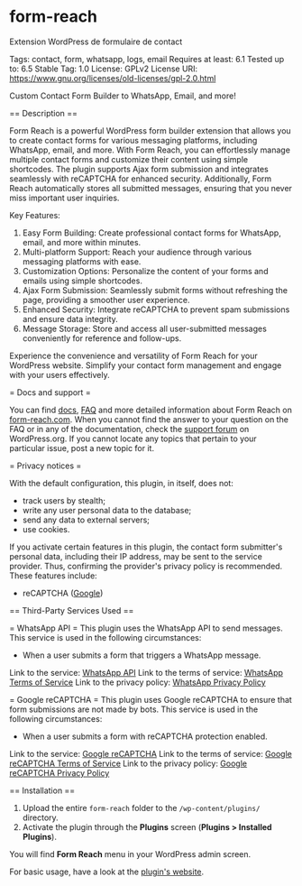 # form-reach
Extension WordPress de formulaire de contact

Tags: contact, form, whatsapp, logs, email
Requires at least: 6.1
Tested up to: 6.5
Stable Tag: 1.0
License: GPLv2
License URI: https://www.gnu.org/licenses/old-licenses/gpl-2.0.html

Custom Contact Form Builder to WhatsApp, Email, and more!

== Description ==

Form Reach is a powerful WordPress form builder extension that allows you to create contact forms for various messaging platforms, including WhatsApp, email, and more. With Form Reach, you can effortlessly manage multiple contact forms and customize their content using simple shortcodes. The plugin supports Ajax form submission and integrates seamlessly with reCAPTCHA for enhanced security. Additionally, Form Reach automatically stores all submitted messages, ensuring that you never miss important user inquiries.

Key Features:
1. Easy Form Building: Create professional contact forms for WhatsApp, email, and more within minutes.
2. Multi-platform Support: Reach your audience through various messaging platforms with ease.
3. Customization Options: Personalize the content of your forms and emails using simple shortcodes.
4. Ajax Form Submission: Seamlessly submit forms without refreshing the page, providing a smoother user experience.
5. Enhanced Security: Integrate reCAPTCHA to prevent spam submissions and ensure data integrity.
6. Message Storage: Store and access all user-submitted messages conveniently for reference and follow-ups.

Experience the convenience and versatility of Form Reach for your WordPress website. Simplify your contact form management and engage with your users effectively.

= Docs and support =

You can find [docs](https://form-reach.com/docs/), [FAQ](https://form-reach.com/faq/) and more detailed information about Form Reach on [form-reach.com](https://form-reach.com/). When you cannot find the answer to your question on the FAQ or in any of the documentation, check the [support forum](https://wordpress.org/support/plugin/formreach/) on WordPress.org. If you cannot locate any topics that pertain to your particular issue, post a new topic for it.

= Privacy notices =

With the default configuration, this plugin, in itself, does not:

* track users by stealth;
* write any user personal data to the database;
* send any data to external servers;
* use cookies.

If you activate certain features in this plugin, the contact form submitter's personal data, including their IP address, may be sent to the service provider. Thus, confirming the provider's privacy policy is recommended. These features include:

* reCAPTCHA ([Google](https://policies.google.com/?hl=en))

== Third-Party Services Used ==

= WhatsApp API =
This plugin uses the WhatsApp API to send messages. This service is used in the following circumstances:
* When a user submits a form that triggers a WhatsApp message.

Link to the service: [WhatsApp API](https://api.whatsapp.com)
Link to the terms of service: [WhatsApp Terms of Service](https://www.whatsapp.com/legal/terms-of-service)
Link to the privacy policy: [WhatsApp Privacy Policy](https://www.whatsapp.com/legal/privacy-policy)

= Google reCAPTCHA =
This plugin uses Google reCAPTCHA to ensure that form submissions are not made by bots. This service is used in the following circumstances:
* When a user submits a form with reCAPTCHA protection enabled.

Link to the service: [Google reCAPTCHA](https://www.google.com/recaptcha)
Link to the terms of service: [Google reCAPTCHA Terms of Service](https://policies.google.com/terms)
Link to the privacy policy: [Google reCAPTCHA Privacy Policy](https://policies.google.com/privacy)

== Installation ==

1. Upload the entire `form-reach` folder to the `/wp-content/plugins/` directory.
1. Activate the plugin through the **Plugins** screen (**Plugins > Installed Plugins**).

You will find **Form Reach** menu in your WordPress admin screen.

For basic usage, have a look at the [plugin's website](https://form-reach.com/).